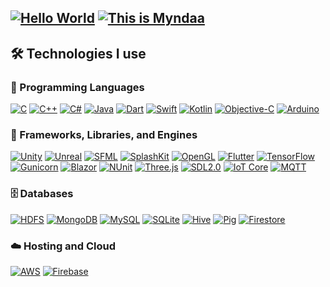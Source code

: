 <!--
**myndaaa/myndaaa** is a ✨ _special_ ✨ repository because its `README.md` (this file) appears on your GitHub profile.

Here are some ideas to get you started:

- 🔭 I’m currently working on ...
- 🌱 I’m currently learning ...
- 👯 I’m looking to collaborate on ...
- 🤔 I’m looking for help with ...
- 💬 Ask me about ...
- 📫 How to reach me: ...
- 😄 Pronouns: ...
- ⚡ Fun fact: ...
-->

<h2>
 <a href="https://git.io/typing-svg"><img src="https://readme-typing-svg.demolab.com?font=Honk&size=60&pause=1000&color=BDF778&center=true&vCenter=true&repeat=false&random=false&width=900&height=150&lines=%F0%9F%8C%8F+Hello+World+%F0%9F%8C%8E" alt="Hello World" /></a>
 <a href="https://git.io/typing-svg"><img src="https://readme-typing-svg.demolab.com?font=roboto&size=25&pause=1000&color=BDF778&background=FFFFFF0B&center=true&vCenter=true&random=false&width=900&height=100&lines=I'm+a+Comp+Sci+Student+%F0%9F%92%BB;Majoring+in+Artifical+Intelligence+%F0%9F%8C%9E;And+Software+Development+%F0%9F%8C%91" alt="This is Myndaa" /></a>
</h2>

<h2>🛠️ Technologies I use</h2>

  <h3>🌈 Programming Languages</h3>
<p>
  <a href="#"><img alt="C" src="https://img.shields.io/badge/C-FF5733.svg?logo=c&logoColor=white"></a>
  <a href="#"><img alt="C++" src="https://img.shields.io/badge/C++-FF8D1A.svg?logo=cplusplus&logoColor=white"></a>
  <a href="#"><img alt="C#" src="https://img.shields.io/badge/C%23-FFC300.svg?logo=csharp&logoColor=white"></a>
  <a href="#"><img alt="Java" src="https://img.shields.io/badge/Java-DAF7A6.svg?logo=java&logoColor=white"></a>
  <a href="#"><img alt="Dart" src="https://img.shields.io/badge/Dart-74D66A.svg?logo=dart&logoColor=white"></a>
  <a href="#"><img alt="Swift" src="https://img.shields.io/badge/Swift-28A745.svg?logo=swift&logoColor=white"></a>
  <a href="#"><img alt="Kotlin" src="https://img.shields.io/badge/Kotlin-85C1E9.svg?logo=kotlin&logoColor=white"></a>
  <a href="#"><img alt="Objective-C" src="https://img.shields.io/badge/Objective%20C-2874A6.svg?logo=objc&logoColor=white"></a>
  <a href="#"><img alt="Arduino" src="https://img.shields.io/badge/Arduino-6C3483.svg?logo=arduino&logoColor=white"></a>
</p>

<h3>🚀 Frameworks, Libraries, and Engines</h3>
<p>
  <a href="#"><img alt="Unity" src="https://img.shields.io/badge/Unity-282828.svg?logo=unity&logoColor=white"></a>
  <a href="#"><img alt="Unreal" src="https://img.shields.io/badge/Unreal%20Engine-313131.svg?logo=unreal-engine&logoColor=white"></a>
  <a href="#"><img alt="SFML" src="https://img.shields.io/badge/SFML-8CC84B.svg?logo=sfml&logoColor=white"></a>
  <a href="#"><img alt="SplashKit" src="https://img.shields.io/badge/SplashKit-0072B2.svg?logo=splashkit&logoColor=white"></a>
  <a href="#"><img alt="OpenGL" src="https://img.shields.io/badge/OpenGL-5586A4.svg?logo=opengl&logoColor=white"></a>
  <a href="#"><img alt="Flutter" src="https://img.shields.io/badge/Flutter-02569B.svg?logo=flutter&logoColor=white"></a>
  <a href="#"><img alt="TensorFlow" src="https://img.shields.io/badge/TensorFlow-FF6F00.svg?logo=tensorflow&logoColor=white"></a>
  <a href="#"><img alt="Gunicorn" src="https://img.shields.io/badge/Gunicorn-499848.svg?logo=gunicorn&logoColor=white"></a>
  <a href="#"><img alt="Blazor" src="https://img.shields.io/badge/Blazor-512BD4.svg?logo=blazor&logoColor=white"></a>
  <a href="#"><img alt="NUnit" src="https://img.shields.io/badge/NUnit-7CFC00.svg?logo=nunit&logoColor=white"></a>
  <a href="#"><img alt="Three.js" src="https://img.shields.io/badge/Three.js-000000.svg?logo=three.js&logoColor=white"></a>
  <a href="#"><img alt="SDL2.0" src="https://img.shields.io/badge/SDL2.0-008080.svg?logo=cpp&logoColor=white"></a>
  <a href="#"><img alt="IoT Core" src="https://img.shields.io/badge/IoT%20Core-FF4500.svg?logo=iot&logoColor=white"></a>
  <a href="#"><img alt="MQTT" src="https://img.shields.io/badge/MQTT-00008B.svg?logo=mqtt&logoColor=white"></a>
</p>

<h3>🗄️ Databases</h3>
<p>
  <a href="#"><img alt="HDFS" src="https://img.shields.io/badge/HDFS-FF7F50.svg?logo=hadoop&logoColor=white"></a>
  <a href="#"><img alt="MongoDB" src="https://img.shields.io/badge/MongoDB-4ea94b.svg?logo=mongodb&logoColor=white"></a>
  <a href="#"><img alt="MySQL" src="https://img.shields.io/badge/MySQL-00f.svg?logo=mysql&logoColor=white"></a>
  <a href="#"><img alt="SQLite" src="https://img.shields.io/badge/SQLite-07405e.svg?logo=sqlite&logoColor=white"></a>
  <a href="#"><img alt="Hive" src="https://img.shields.io/badge/Hive-FFBF00.svg?logo=hive&logoColor=white"></a>
  <a href="#"><img alt="Pig" src="https://img.shields.io/badge/Pig-FFC0CB.svg?logo=pig&logoColor=white"></a>
  <a href="#"><img alt="Firestore" src="https://img.shields.io/badge/Firestore-FFA726.svg?logo=firebase&logoColor=white"></a>
</p>

<h3>☁️ Hosting and Cloud</h3>
<p>
  <a href="#"><img alt="AWS" src="https://img.shields.io/badge/AWS-232F3E.svg?logo=amazon-aws&logoColor=white"></a>
  <a href="#"><img alt="Firebase" src="https://img.shields.io/badge/Firebase-FFCA28.svg?logo=firebase&logoColor=white"></a>
</p>


